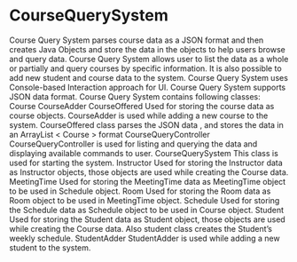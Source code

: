 # CourseQuerySystem
Course Query System parses course data as a JSON format and then creates Java Objects and store
the data in the objects to help users browse and query data. Course Query System allows user to list
the data as a whole or partially and query courses by specific information. It is also possible to add
new student and course data to the system. Course Query System uses Console-based Interaction
approach for UI.
Course Query System supports JSON data format.
Course Query System contains following classes:
Course
CourseAdder
CourseOffered
Used for storing the course data as course objects.
CourseAdder is used while adding a new course to the system.
CourseOffered class parses the JSON data , and stores the data in an
ArrayList < Course > format
CourseQueryController CourseQueryController is used for listing and querying the data and
displaying available commands to user.
CourseQuerySystem
This class is used for starting the system.
Instructor
Used for storing the Instructor data as Instructor objects, those objects
are used while creating the Course data.
MeetingTime
Used for storing the MeetingTime data as MeetingTime object to be
used in Schedule object.
Room
Used for storing the Room data as Room object to be used in
MeetingTime object.
Schedule
Used for storing the Schedule data as Schedule object to be used in
Course object.
Student
Used for storing the Student data as Student object, those objects are
used while creating the Course data. Also student class creates the
Student’s weekly schedule.
StudentAdder
StudentAdder is used while adding a new student to the system.
